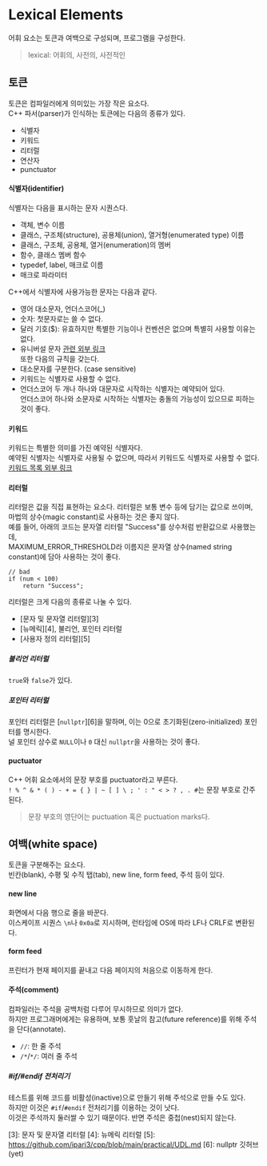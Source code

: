 # Lexical Elements
어휘 요소는 토큰과 여백으로 구성되며, 프로그램을 구성한다.
> lexical: 어휘의, 사전의, 사전적인

## 토큰
토큰은 컴파일러에게 의미있는 가장 작은 요소다.  
C++ 파서(parser)가 인식하는 토큰에는 다음의 종류가 있다.
- 식별자
- 키워드
- 리터럴
- 연산자
- punctuator
#### 식별자(identifier)
식별자는 다음을 표시하는 문자 시퀀스다.
- 객체, 변수 이름
- 클래스, 구조체(structure), 공용체(union), 열거형(enumerated type) 이름
- 클래스, 구조체, 공용체, 열거(enumeration)의 멤버
- 함수, 클래스 멤버 함수
- typedef, label, 매크로 이름
- 매크로 파라미터

C++에서 식별자에 사용가능한 문자는 다음과 같다.
- 영어 대소문자, 언더스코어(\_)
- 숫자: 첫문자로는 쓸 수 없다.
- 달러 기호($): 유효하지만 특별한 기능이나 컨벤션은 없으며 특별히 사용할 이유는 없다.
- 유니버설 문자 [관련 외부 링크][1]  
또한 다음의 규칙을 갖는다.
- 대소문자를 구분한다. (case sensitive)
- 키워드는 식별자로 사용할 수 없다.
- 언더스코어 두 개나 하나와 대문자로 시작하는 식별자는 예약되어 있다.  
언더스코어 하나와 소문자로 시작하는 식별자는 충돌의 가능성이 있으므로 피하는 것이 좋다.
#### 키워드
키워드는 특별한 의미를 가진 예약된 식별자다.  
예약된 식별자는 식별자로 사용될 수 없으며, 따라서 키워드도 식별자로 사용할 수 없다.  
[키워드 목록 외부 링크][2]
#### 리터럴
리터럴은 값을 직접 표현하는 요소다.
리터럴은 보통 변수 등에 담기는 값으로 쓰이며, 마법의 상수(magic constant)로 사용하는 것은 좋지 않다.  
예를 들어, 아래의 코드는 문자열 리터럴 "Success"를 상수처럼 반환값으로 사용했는데,  
MAXIMUM_ERROR_THRESHOLD라 이름지은 문자열 상수(named string constant)에 담아 사용하는 것이 좋다.
```
// bad
if (num < 100)
    return "Success";
```
리터럴은 크게 다음의 종류로 나눌 수 있다.
- [문자 및 문자열 리터럴][3]
- [뉴메릭][4], 불리언, 포인터 리터럴
- [사용자 정의 리터럴][5]
##### 불리언 리터럴
`true`와 `false`가 있다.
##### 포인터 리터럴
포인터 리터럴은 [`nullptr`][6]을 말하며, 이는 0으로 초기화된(zero-initialized) 포인터를 명시한다.  
널 포인터 상수로 `NULL`이나 `0` 대신 `nullptr`을 사용하는 것이 좋다.
#### puctuator
C++ 어휘 요소에서의 문장 부호를 puctuator라고 부른다.  
`! % ^ & * ( ) - + = { } | ~ [ ] \ ; ' : " < > ? , . #`는 문장 부호로 간주된다.
> 문장 부호의 영단어는 puctuation 혹은 puctuation marks다.

## 여백(white space)
토큰을 구분해주는 요소다.  
빈칸(blank), 수평 및 수직 탭(tab), new line, form feed, 주석 등이 있다.
#### new line
화면에서 다음 행으로 줄을 바꾼다.  
이스케이프 시퀀스 `\n`나 `0x0a`로 지시하며, 런타임에 OS에 따라 LF나 CRLF로 변환된다.
#### form feed
프린터가 현재 페이지를 끝내고 다음 페이지의 처음으로 이동하게 한다.
#### 주석(comment)
컴파일러는 주석을 공백처럼 다루어 무시하므로 의미가 없다.  
하지만 프로그래머에게는 유용하며, 보통 훗날의 참고(future reference)를 위해 주석을 단다(annotate).
- `//`: 한 줄 주석
- `/*`/`*/`: 여러 줄 주석
##### \#if/\#endif 전처리기
테스트를 위해 코드를 비활성(inactive)으로 만들기 위해 주석으로 만들 수도 있다.  
하지만 이것은 `#if`/`#endif` 전처리기를 이용하는 것이 낫다.  
이것은 주석까지 둘러쌀 수 있기 때문이다. 반면 주석은 중첩(nest)되지 않는다.


[1]: https://docs.microsoft.com/en-us/cpp/cpp/identifiers-cpp?view=msvc-170
[2]: https://docs.microsoft.com/en-us/cpp/cpp/keywords-cpp?view=msvc-170
[3]: 문자 및 문자열 리터럴
[4]: 뉴메릭 리터럴
[5]: https://github.com/ipari3/cpp/blob/main/practical/UDL.md
[6]: nullptr 깃허브(yet)
